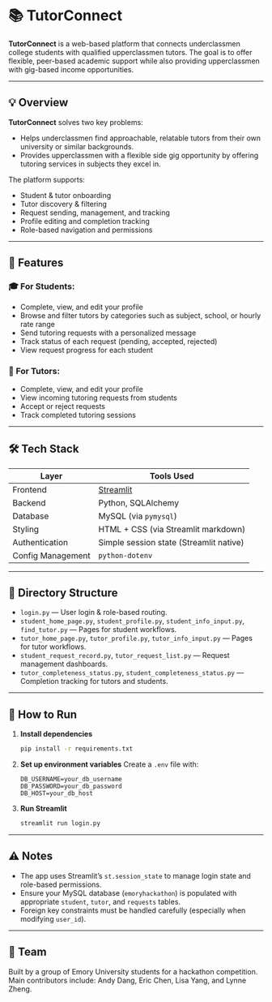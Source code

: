# 📚 TutorConnect

**TutorConnect** is a web-based platform that connects underclassmen college students with qualified upperclassmen tutors. The goal is to offer flexible, peer-based academic support while also providing upperclassmen with gig-based income opportunities.

---

## 💡 Overview

**TutorConnect** solves two key problems:
- Helps underclassmen find approachable, relatable tutors from their own university or similar backgrounds.
- Provides upperclassmen with a flexible side gig opportunity by offering tutoring services in subjects they excel in.

The platform supports:
- Student & tutor onboarding
- Tutor discovery & filtering
- Request sending, management, and tracking
- Profile editing and completion tracking
- Role-based navigation and permissions

---

## 🚀 Features

### 🎓 For Students:
- Complete, view, and edit your profile
- Browse and filter tutors by categories such as subject, school, or hourly rate range
- Send tutoring requests with a personalized message
- Track status of each request (pending, accepted, rejected)
- View request progress for each student
  

### 📘 For Tutors:
- Complete, view, and edit your profile
- View incoming tutoring requests from students
- Accept or reject requests
- Track completed tutoring sessions

---

## 🛠️ Tech Stack

| Layer        | Tools Used                             |
|-------------|-----------------------------------------|
| Frontend     | [Streamlit](https://streamlit.io/)     |
| Backend      | Python, SQLAlchemy                     |
| Database     | MySQL (via `pymysql`)                  |
| Styling      | HTML + CSS (via Streamlit markdown)    |
| Authentication | Simple session state (Streamlit native) |
| Config Management | `python-dotenv`                   |

---

## 📂 Directory Structure

- `login.py` — User login & role-based routing.
- `student_home_page.py`, `student_profile.py`, `student_info_input.py`, `find_tutor.py` — Pages for student workflows.
- `tutor_home_page.py`, `tutor_profile.py`, `tutor_info_input.py` — Pages for tutor workflows.
- `student_request_record.py`, `tutor_request_list.py` — Request management dashboards.
- `tutor_completeness_status.py`, `student_completeness_status.py` — Completion tracking for tutors and students.

---

## 🧪 How to Run

1. **Install dependencies**
   ```bash
   pip install -r requirements.txt
   ```

2. **Set up environment variables**
   Create a `.env` file with:
   ```
   DB_USERNAME=your_db_username
   DB_PASSWORD=your_db_password
   DB_HOST=your_db_host
   ```

3. **Run Streamlit**
   ```bash
   streamlit run login.py
   ```

---

## ⚠️ Notes

- The app uses Streamlit’s `st.session_state` to manage login state and role-based permissions.
- Ensure your MySQL database (`emoryhackathon`) is populated with appropriate `student`, `tutor`, and `requests` tables.
- Foreign key constraints must be handled carefully (especially when modifying `user_id`).

---

## 👥 Team

Built by a group of Emory University students for a hackathon competition.  
Main contributors include: Andy Dang, Eric Chen, Lisa Yang, and Lynne Zheng.
